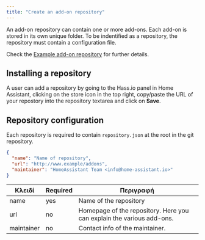 ```yaml
---
title: "Create an add-on repository"
---
```


An add-on repository can contain one or more add-ons. Each add-on is stored in its own unique folder. To be indentified as a repository, the repository must contain a configuration file.

Check the [Example add-on repository](https://github.com/home-assistant/hassio-addons-example) for further details.

## Installing a repository

A user can add a repository by going to the Hass.io panel in Home Assistant, clicking on the store icon in the top right, copy/paste the URL of your repostory into the repository textarea and click on **Save**.

## Repository configuration

Each repository is required to contain `repository.json` at the root in the git repository.

```json
{
  "name": "Name of repository",
  "url": "http://www.example/addons",
  "maintainer": "HomeAssistant Team <info@home-assistant.io>"
}
```

| Κλειδί     | Required | Περιγραφή                                                             |
| ---------- | -------- | --------------------------------------------------------------------- |
| name       | yes      | Name of the repository                                                |
| url        | no       | Homepage of the repository. Here you can explain the various add-ons. |
| maintainer | no       | Contact info of the maintainer.                                       |